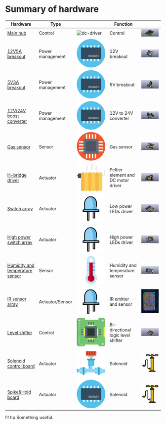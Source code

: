 # Summary of hardware


| Hardware | Type || Function ||
 ----- | ---- | - | ----- | - |
[Main hub](https://github.com/BeeHive-org/BeeHive/wiki/Main-hub) | Control | ![dc-driver](../assets/icons/chip1.svg) | Control | ![hub](https://github.com/BeeHive-org/BeeHive/raw/master/hardware/PCBs/central_hub/central_hub_3D.png?raw=true)
[12V5A breakout](https://github.com/BeeHive-org/BeeHive/wiki/12V5A-breakout) | Power management | ![dc-driver](../assets/icons/chip2.svg) | 12V breakout | ![12V5A](https://github.com/BeeHive-org/BeeHive/raw/master/hardware/PCBs/12V5A_breakout/12V5A_breakout_3D.png?raw=true)
[5V3A breakout](https://github.com/BeeHive-org/BeeHive/wiki/5V3A-breakout) | Power management | ![dc-driver](../assets/icons/chip2.svg) | 5V breakout | ![5V3A](https://github.com/BeeHive-org/BeeHive/raw/master/hardware/PCBs/power_supply/power_supply_3D.png?raw=true)
[12V/24V boost converter](https://github.com/BeeHive-org/BeeHive/wiki/Boost-converter-12V-to-24V) | Power management | ![dc-driver](../assets/icons/chip2.svg) | 12V to 24V converter | ![12V-to-24V](https://github.com/BeeHive-org/BeeHive/raw/master/hardware/PCBs/12_24_boost_converter/12_24_boost_converter_3D.png?raw=true)
[Gas sensor](https://github.com/BeeHive-org/BeeHive/wiki/Gas-sensor) | Sensor | ![dc-driver](../assets/icons/chip4.svg) | Gas sensor | ![gas-sensor](https://github.com/BeeHive-org/BeeHive/raw/master/hardware/PCBs/gas_sensor/gas_sensor_3d.png?raw=true)
[H-bridge driver](https://github.com/BeeHive-org/BeeHive/wiki/H-bridge-driver) | Actuator | ![dc-driver](../assets/icons/heater.svg) | Peltier element and DC motor driver | ![h-bridge](https://github.com/BeeHive-org/BeeHive/raw/master/hardware/PCBs/hbridge_driver/hbridge_driver_3D.png?raw=true)
[Switch array](https://github.com/BeeHive-org/BeeHive/wiki/Switch-array) | Actuator | ![dc-driver](../assets/icons/led.svg) | Low power LEDs driver | ![switch](https://github.com/BeeHive-org/BeeHive/raw/master/hardware/PCBs/8_switch_array/8_switch_array_3D.png?raw=true)
[High power switch array](https://github.com/BeeHive-org/BeeHive/wiki/High-power-switch-array) | Actuator | ![dc-driver](../assets/icons/led.svg) | High power LEDs driver | ![hp-switch](https://github.com/BeeHive-org/BeeHive/raw/master/hardware/PCBs/hp_led_switch/hp_led_switch_3D.png?raw=true)
[Humidity and temperature sensor](https://github.com/BeeHive-org/BeeHive/wiki/Humidity-and-temperature-sensor) | Sensor | ![dc-driver](../assets/icons/thermometer.svg) | Humidity and temperature sensor | ![hum-temp-sensor](https://github.com/BeeHive-org/BeeHive/raw/master/hardware/PCBs/hum_temp_sensor/hum_temp_sensor_3d.png?raw=true)
[IR sensor array](https://github.com/BeeHive-org/BeeHive/wiki/IR-sensor-array) | Actuator/Sensor | ![dc-driver](../assets/icons/led.svg) | IR emitter and sensor | ![ir-sensor](https://github.com/BeeHive-org/BeeHive/raw/master/hardware/PCBs/ir_sensor/ir_sensor_PCB.PNG?raw=true)
[Level shifter](https://github.com/BeeHive-org/BeeHive/wiki/Level-shifter) | Control | ![dc-driver](../assets/icons/chip3.svg) | Bi-directional logic level shifter | ![level-shifter](https://github.com/BeeHive-org/BeeHive/raw/master/hardware/PCBs/level_shifter/level_shifter_3D.png?raw=true)
[Solenoid control board](https://github.com/BeeHive-org/BeeHive/wiki/Solenoid-control-board) | Actuator | ![dc-driver](../assets/icons/valve.svg) | Solenoid | ![stepper](../assets/icons/pump.svg)
[Spike&Hold board](https://github.com/BeeHive-org/BeeHive/wiki/Spike&Hold-board) | Actuator | ![dc-driver](../assets/icons/chip2.svg) | Solenoid | ![stepper](../assets/icons/pump.svg)

!!! tip
    Something useful.